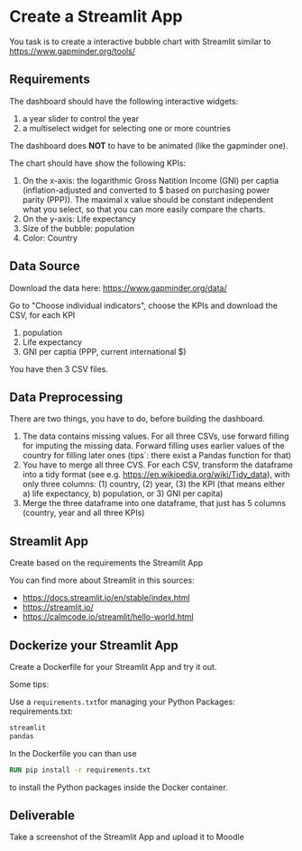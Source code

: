 
# Create a Streamlit App

You task is to create a interactive bubble chart with Streamlit similar to https://www.gapminder.org/tools/ 

## Requirements

The dashboard should have the following interactive widgets:
1. a year slider to control the year
2. a multiselect widget for selecting one or more countries

The dashboard does **NOT** to have to be animated (like the gapminder one).

The chart should have show the following KPIs:
1. On the x-axis: the logarithmic Gross Natition Income (GNI) per captia (inflation-adjusted and converted to $ based on purchasing power parity (PPP)). The maximal x value should be constant independent what you select, so that you can more easily compare the charts.
2. On the y-axis: Life expectancy
3. Size of the bubble: population
4. Color: Country

## Data Source

Download the data here: https://www.gapminder.org/data/

Go to "Choose individual indicators", choose the KPIs and download the CSV, for each KPI
1. population
2. Life expectancy
3. GNI per captia (PPP, current international $)

You have then 3 CSV files.

## Data Preprocessing

There are two things, you have to do, before building the dashboard. 
1. The data contains missing values. For all three CSVs, use forward filling for imputing the missing data. Forward filling uses earlier values of the country for filling later ones (tips´: there exist a Pandas function for that)
2. You have to merge all three CVS. For each CSV, transform the dataframe into a tidy format (see e.g. https://en.wikipedia.org/wiki/Tidy_data), with only three columns: (1) country, (2) year, (3) the KPI (that means either a) life expectancy, b) population, or 3) GNI per capita)
3. Merge the three dataframe into one dataframe, that just has 5 columns (country, year and all three KPIs)


## Streamlit App

Create based on the requirements the Streamlit App

You can find more about Streamlit in this sources:
- https://docs.streamlit.io/en/stable/index.html
- https://streamlit.io/ 
- https://calmcode.io/streamlit/hello-world.html

## Dockerize your Streamlit App

Create a Dockerfile for your Streamlit App and try it out.

Some tips:

Use a `requirements.txt`for managing your Python Packages:
requirements.txt:
```txt
streamlit
pandas
```

In the Dockerfile you can than use 
```dockerfile
RUN pip install -r requirements.txt
```
to install the Python packages inside the Docker container.

## Deliverable

Take a screenshot of the Streamlit App and upload it to Moodle
